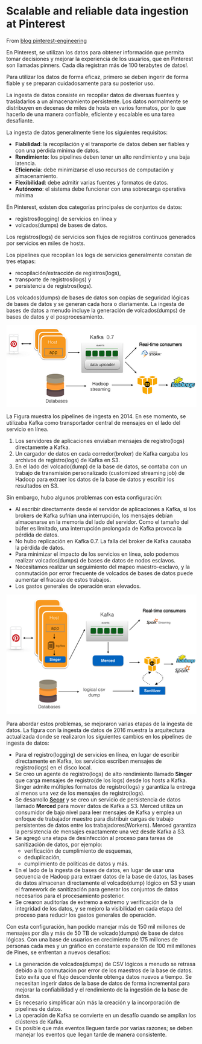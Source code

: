# Scalable and reliable data ingestion at Pinterest


From [blog pinterest-engineering](https://medium.com/pinterest-engineering/scalable-and-reliable-data-ingestion-at-pinterest-b921c2ee8754)



En Pinterest, se utilizan los datos para obtener información que permita tomar decisiones y mejorar la experiencia de los usuarios, que en Pinterest son llamadas pinners. Cada día registran más de 100 terabytes de datos!. 


Para utilizar los datos de forma eficaz, primero se deben ingerir de forma fiable y se preparan cuidadosamente para su posterior uso.

La ingesta de datos consiste en recopilar datos de diversas fuentes y trasladarlos a un almacenamiento persistente. Los datos normalmente se distribuyen en decenas de miles de hosts en varios formatos, por lo que hacerlo de una manera confiable, eficiente y escalable es una tarea desafiante.

La ingesta de datos generalmente tiene los siguientes requisitos:

- **Fiabilidad**: la recopilación y el transporte de datos deben ser fiables y con una pérdida mínima de datos.
- **Rendimiento**: los pipelines deben tener un alto rendimiento y una baja latencia.
- **Eficiencia**: debe minimizarse el uso recursos de computación y almacenamiento.
- **Flexibilidad**: debe admitir varias fuentes y formatos de datos.
- **Autónomo**: el sistema debe funcionar con una sobrecarga operativa mínima

En Pinterest, existen dos categorías principales de conjuntos de datos: 
- registros(logging) de servicios en línea y 
- volcados(dumps) de bases de datos. 

Los registros(logs) de servicios son flujos de registros continuos generados por servicios en miles de hosts. 

Los pipelines que recopilan los logs de servicios generalmente constan de tres etapas: 
- recopilación/extracción de registros(logs), 
- transporte de registros(logs) y 
- persistencia de registros(logs). 

Los volcados(dumps) de bases de datos son copias de seguridad lógicas de bases de datos y se generan cada hora o diariamente. La ingesta de bases de datos a menudo incluye la generación de volcados(dumps) de bases de datos y el posprocesamiento.

![ingesta](./images/data_ingest.png)

La Figura muestra los pipelines de ingesta en 2014. En ese momento, se utilizaba Kafka como transportador central de mensajes en el lado del servicio en línea. 
1. Los servidores de aplicaciones enviaban mensajes de registro(logs) directamente a Kafka. 
2. Un cargador de datos en cada corredor(broker) de Kafka cargaba los archivos de registro(logs) de Kafka en S3. 
3. En el lado del volcado(dump) de la base de datos, se contaba con un trabajo de transmisión personalizado (customized streaming job) de Hadoop para extraer los datos de la base de datos y escribir los resultados en S3. 

Sin embargo, hubo algunos problemas con esta configuración:


- Al escribir directamente desde el servidor de aplicaciones a Kafka, si los brokers de Kafka sufrían una interrupción, los mensajes debían almacenarse en la memoria del lado del servidor. Como el tamaño del búfer es limitado, una interrupción prolongada de Kafka provoca la pérdida de datos.
- No hubo replicación en Kafka 0.7. La falla del broker de Kafka causaba la pérdida de datos.
- Para minimizar el impacto de los servicios en línea, solo podemos realizar volcados(dumps) de bases de datos de nodos esclavos.
- Necesitamos realizar un seguimiento del mapeo maestro-esclavo, y la conmutación por error frecuente de volcados de bases de datos puede aumentar el fracaso de estos trabajos.
- Los gastos generales de operación eran elevados.

![ingesta_2016](./images/data_ingest_2016.png)

Para abordar estos problemas, se mejoraron varias etapas de la ingesta de datos. La figura con la ingesta de datos de 2016 muestra la arquitectura actualizada donde se realizaron los siguientes cambios en los pipelines de ingesta de datos:

- Para el registro(logging) de servicios en línea, en lugar de escribir directamente en Kafka, los servicios escriben mensajes de registro(logs) en el disco local.
- Se creo un agente de registro(logs) de alto rendimiento llamado **Singer** que carga mensajes de registro(de los logs) desde los hosts a Kafka. Singer admite múltiples formatos de registro(logs) y garantiza la entrega al menos una vez de los mensajes de registro(logs).
- Se desarrollo [**Secor**](https://github.com/pinterest/secor) y se creo un servicio de persistencia de datos llamado **Merced** para mover datos de Kafka a S3. Merced utiliza un consumidor de bajo nivel para leer mensajes de Kafka y emplea un enfoque de trabajador maestro para distribuir cargas de trabajo persistentes de datos entre los trabajadores(Workers). Merced garantiza la persistencia de mensajes exactamente una vez desde Kafka a S3.
- Se agregó una etapa de desinfección al proceso para tareas de sanitización de datos, por ejemplo:
    - verificación de cumplimiento de esquemas, 
    - deduplicación, 
    - cumplimiento de políticas de datos y más.
- En el lado de la ingesta de bases de datos, en lugar de usar una secuencia de Hadoop para extraer datos de la base de datos, las bases de datos almacenan directamente el volcado(dump) lógico en S3 y usan el framework de sanitización para generar los conjuntos de datos necesarios para el procesamiento posterior.
- Se crearon auditorías de extremo a extremo y verificación de la integridad de los datos, y se mejoro la visibilidad en cada etapa del proceso para reducir los gastos generales de operación.


Con esta configuración, han podido manejar más de 150 mil millones de mensajes por día y más de 50 TB de volcado(dumps) de base de datos lógicas. Con una base de usuarios en crecimiento de 175 millones de personas cada mes y un gráfico en constante expansión de 100 mil millones de Pines, se enfrentan a nuevos desafíos:

- La generación de volcados(dumps) de CSV lógicos a menudo se retrasa debido a la conmutación por error de los maestros de la base de datos. Esto evita que el flujo descendente obtenga datos nuevos a tiempo. Se necesitan ingerir datos de la base de datos de forma incremental para mejorar la confiabilidad y el rendimiento de la ingestión de la base de datos.
- Es necesario simplificar aún más la creación y la incorporación de pipelines de datos.
- La operación de Kafka se convierte en un desafío cuando se amplían los clústeres de Kafka.
- Es posible que más eventos lleguen tarde por varias razones; se deben manejar los eventos que llegan tarde de manera consistente.



